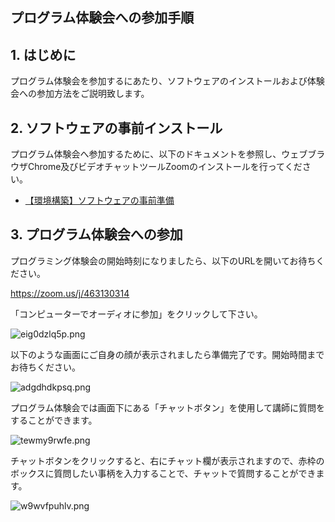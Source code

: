 ## プログラム体験会への参加手順

## 1. はじめに

プログラム体験会を参加するにあたり、ソフトウェアのインストールおよび体験会への参加方法をご説明致します。

## 2. ソフトウェアの事前インストール

プログラム体験会へ参加するために、以下のドキュメントを参照し、ウェブブラウザChrome及びビデオチャットツールZoomのインストールを行ってください。

- [【環境構築】ソフトウェアの事前準備](https://github.com/tamito0201/promari-public/blob/master/doc/00_Preparation/20190203%20-%20%E3%80%90%E6%89%8B%E9%A0%86%E6%9B%B8%E3%80%91ENV0000%20-%20%E3%82%BD%E3%83%95%E3%83%88%E3%82%A6%E3%82%A7%E3%82%A2%E3%81%AE%E4%BA%8B%E5%89%8D%E6%BA%96%E5%82%99.md)

## 3. プログラム体験会への参加

プログラミング体験会の開始時刻になりましたら、以下のURLを開いてお待ちください。

https://zoom.us/j/463130314

「コンピューターでオーディオに参加」をクリックして下さい。

![eig0dzlq5p.png](https://img.esteem.ws/eig0dzlq5p.png)

以下のような画面にご自身の顔が表示されましたら準備完了です。開始時間までお待ちください。

![adgdhdkpsq.png](https://img.esteem.ws/adgdhdkpsq.png)

プログラム体験会では画面下にある「チャットボタン」を使用して講師に質問をすることができます。

![tewmy9rwfe.png](https://img.esteem.ws/tewmy9rwfe.png)

チャットボタンをクリックすると、右にチャット欄が表示されますので、赤枠のボックスに質問したい事柄を入力することで、チャットで質問することができます。

![w9wvfpuhlv.png](https://img.esteem.ws/w9wvfpuhlv.png)
